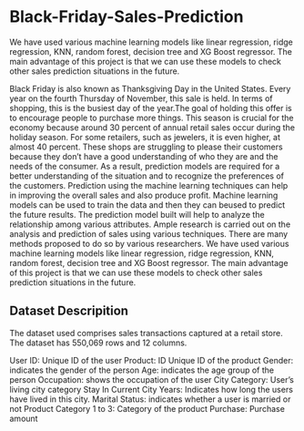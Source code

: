 # Black-Friday-Sales-Prediction
We have used various machine learning models like linear regression, ridge regression, KNN, random forest, decision tree and XG Boost regressor. The main advantage of this project is that we can use these models to check other sales prediction situations in the future.


Black Friday is also known as Thanksgiving Day in the United States. Every year on the fourth Thursday of November, this sale is held. In terms of shopping, this is the busiest day of the year.The goal of holding this offer is to encourage people to purchase more things. This season is crucial for the economy because around 30 percent of annual retail sales occur during the holiday season. For some retailers, such as jewelers, it is even higher, at almost 40 percent.
These shops are struggling to please their customers because they don’t have a good understanding of who they are and the needs of the consumer. As a result, prediction
models are required for a better understanding of the situation and to recognize the preferences of the customers. Prediction using the machine learning techniques can help in improving the overall sales and also produce profit. Machine learning models can be used to train the data and then they can beused to predict the future results. The prediction model built will help to analyze the relationship among various attributes. Ample research is carried out on the analysis and prediction of sales using various techniques. There are many methods proposed to do so by various researchers. We have used various machine learning models like linear regression, ridge regression, KNN, random forest, decision tree and XG Boost regressor. The main advantage of this project is that we can use these models to check other sales prediction situations in the future.


## Dataset Descripition
The dataset used comprises sales transactions captured at a retail store. The dataset has 550,069 rows and 12 columns. 

User ID: Unique ID of the user
Product: ID Unique ID of the product
Gender: indicates the gender of the person
Age:  indicates the age group of the person
Occupation: shows the occupation of the user
City Category: User’s living city category
Stay In Current City Years: Indicates how long the users have lived in this city.
Marital Status: indicates whether a user is married or not
Product Category 1 to 3: Category of the product
Purchase: Purchase amount
